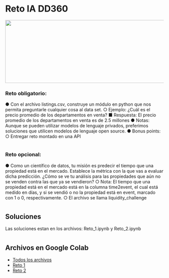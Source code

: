 # Reto IA DD360

<p align="center">
<img src="https://media.licdn.com/dms/image/D561BAQFclBZ5cHfabA/company-background_10000/0/1659378391537/dd360_cover?e=1705485600&v=beta&t=1kVG74i2Ak-8nQIapIlD7IrBtJC5RI5TISQ1SDkYKFU"  width=600 height=200>
</p>

### Reto obligatorio:
●	Con el archivo listings.csv, construye un módulo en python que nos permita preguntarle cualquier cosa al data set. 
○	Ejemplo: ¿Cuál es el precio promedio de los departamentos en venta?
■	Respuesta: El precio promedio de los departamentos en venta es de 2.5 millones
●	Notas: Aunque se pueden utilizar modelos de lenguaje privados, preferimos soluciones que utilicen modelos de lenguaje open source.
●	Bonus points:
○	Entregar reto montado en una API 
#

### Reto opcional:
●	Como un científico de datos, tu misión es predecir el tiempo que una propiedad está en el mercado. Establece la métrica con la que vas a evaluar dicha predicción. ¿Cómo se ve tu análisis para las propiedades que aún no se venden contra las que ya se vendieron?
○	Nota: El tiempo que una propiedad está en el mercado está en la columna time2event, el cual está medido en días, y si se vendió o no la propiedad está en event, marcado con 1 o 0, respectivamente.
○	El archivo se llama liquidity_challenge
#

## Soluciones
Las soluciones estan en los archivos: Reto_1.ipynb y Reto_2.ipynb
#

## Archivos en Google Colab

- [Todos los archivos](https://drive.google.com/drive/folders/1i94beFvy_sRUnxipae3nKqLAH0dlqfPd)
- [Reto 1](https://colab.research.google.com/drive/1PvSUssFZmYplg0osJqkicfkVg0XfFG4F?usp=drive_link)
- [Reto 2](https://colab.research.google.com/drive/1qvK9E2MnN4tvxdaRLcJOX_w8trpqETQK?usp=drive_link)


